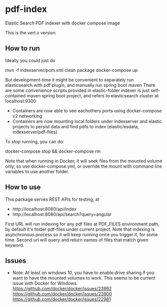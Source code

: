 # pdf-index
Elastic Search PDF indexer with docker compose image

This is the vert.x version


## How to run

Ideally you could just do

mvn -f indexserver/pom.xml clean package
docker-compose up

But development-time it might be convenient to separately run elasticsearch with pdf plugin, and manually run spring boot maven
There are some convenience scripts provided in elastic-folder
indexer is just self-contained maven spring boot project, and refers to elasticsearch cluster at localhost:9300

- Containers are now able to see eachothers ports using docker-compose v2 networking
- Containers are now mounting local folders under indexserver and elastic projects to persist data and find pdfs to index (elastic/esdata, indexserver/pdf-files)

To stop running, you can do:

docker-compose stop && docker-compose rm

Note that when running in Docker, it will seek files from the mounted volume only, so use docker-compose.yml, or override the mount with command line variables to use another folder.

## How to use

This package serves REST APIs for testing, at 

- http://localhost:8080/api/index
- http://localhost:8080/api/search?query=angular

First URL will run indexing for any pdf files at PDF_FILES environment path, by default it's folder pdf-files under current project. Note that indexing is asynchronous process so it will keep running once you trigger it, for some time.
Second url will query and return names of files that match given keyword.


## Issues

- Note: At least on windows 10, you have to enable drive sharing if you want to have the mounted volumes to work. This seems to be current issue with Docker for Windows.
https://github.com/docker/docker/issues/23992
https://github.com/docker/docker/issues/23900
https://github.com/docker/docker/issues/22981


